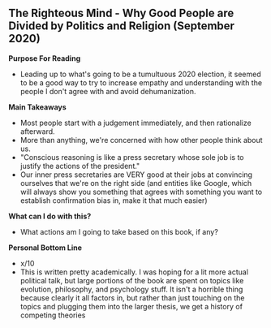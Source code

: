## The Righteous Mind - Why Good People are Divided by Politics and Religion (September 2020)

**Purpose For Reading**
- Leading up to what's going to be a tumultuous 2020 election, it seemed to be a good way to try to increase empathy and understanding with the people I don't agree with and avoid dehumanization. 
 
**Main Takeaways**
- Most people start with a judgement immediately, and then rationalize afterward.
- More than anything, we're concerned with how other people think about us.
- "Conscious reasoning is like a press secretary whose sole job is to justify the actions of the president."
- Our inner press secretaries are VERY good at their jobs at convincing ourselves that we're on the right side (and entities like Google, which will always show you something that agrees with something you want to establish confirmation bias in, make it that much easier)

**What can I do with this?**
- What actions am I going to take based on this book, if any?

**Personal Bottom Line**
- x/10
- This is written pretty academically. I was hoping for a lit more actual political talk, but large portions of the book are spent on topics like evolution, philosophy, and psychology stuff. It isn't a horrible thing because clearly it all factors in, but rather than just touching on the topics and plugging them into the larger thesis, we get a history of competing theories
<!--stackedit_data:
eyJoaXN0b3J5IjpbMTExMzUyMDA1NSwyMDUyNzA3NzA4LC0zMz
MxMTMzNjNdfQ==
-->